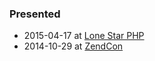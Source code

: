 ### Presented

 * 2015-04-17 at [Lone Star PHP](https://joind.in/talk/view/13557)
 * 2014-10-29 at [ZendCon](http://joind.in/talk/view/12092)

